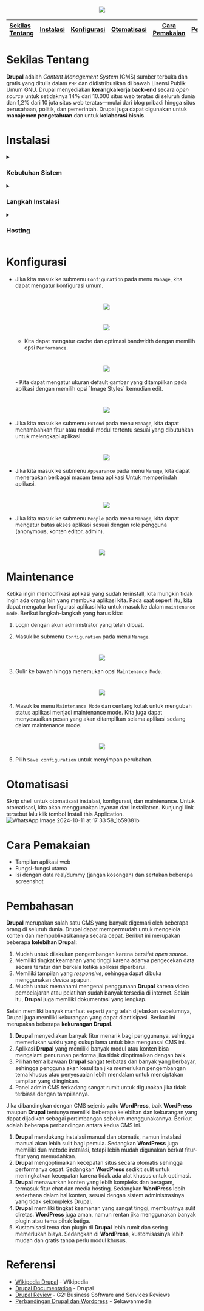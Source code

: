 <h1 align="center"><img src="https://github.com/user-attachments/assets/293d495a-bfad-4230-bf63-7b00e357058f"></h1>

| [Sekilas Tentang](#sekilas-tentang) |  [Instalasi](#instalasi)  | [Konfigurasi](#konfigurasi) | [Otomatisasi](#otomatisasi) |  [Cara Pemakaian](#cara-pemakaian)  | [Pembahasan](#pembahasan) | [Referensi](#referensi) |
|:-----|:--------:|------:|:-----|:--------:|------:|------:|

# Sekilas Tentang

**Drupal** adalah *Content Management System* (CMS) sumber terbuka dan gratis yang ditulis dalam `PHP` dan didistribusikan di bawah Lisensi Publik Umum GNU. Drupal menyediakan **kerangka kerja back-end** secara *open source* untuk setidaknya 14% dari 10.000 situs web teratas di seluruh dunia dan 1,2% dari 10 juta situs web teratas—mulai dari blog pribadi hingga situs perusahaan, politik, dan pemerintah. Drupal juga dapat digunakan untuk **manajemen pengetahuan** dan untuk **kolaborasi bisnis**.

# Instalasi

<details><summary> 
  
  ### Kebutuhan Sistem 
</summary>
  
- Linux CLI.
- Apache Web server 2.4.62+.
- PHP 8.2.23+.
- MariaDB 11.4.3+.
- RAM minimal 100 Mb.

</details>
  
<details><summary> 
  
  ### Langkah Instalasi 
</summary>
  
1. Login ke dalam perangkat sistem operasi yang akan digunakan.

2. Pastikan seluruh paket sistem kita *up-to-date*, dan *install* seluruh kebutuhan sisrem seperti `Apache`, `MariaDB`, dan `PHP`.
   ```
   $ sudo apt update
   $ sudo apt upgrade -y
   $ sudo apt-get install apache2 mariadb-server mariadb-client curl
   $ sudo apt install php php-mysql php-cli php-json php-opcache php-gd php-curl php-gd php-mbstring php-xml php-xmlrpc php-soap php-intl php-zip
   ```

3. Konfigurasi ke MySQL database.
   ```
   $ sudo su
   $ mysql_secure_installation
   ```

4. Tekan enter untuk login sebagai root.
   <h1 align="center"><img src="https://github.com/user-attachments/assets/1e6d6927-1e80-4af6-bdd9-f20542ea596e"></h1>

5. Tuliskan `Y` dan tekan enter untuk membuat password root, masukkan password baru sebanyak dua kali untuk konfirmasi.
<h1 align="center"><img src="https://github.com/user-attachments/assets/bccab3cc-3a4e-4e28-b28b-c66a95d9d495"></h1>

6. Tuliskan `Y` dan tekan enter untuk menghapus pengguna anonim.
   <h1 align="center"><img src="https://github.com/user-attachments/assets/b9129446-4162-489f-bb77-b532099a7c68"></h1>

7. Tuliskan `Y` dan tekan enter untuk tidak memperbolehkan *root login remotely*.
<h1 align="center"><img src="https://github.com/user-attachments/assets/227b05e5-1c1e-4d77-b391-50df733e90da"></h1>

8. Tuliskan `Y` dan tekan enter untuk menghapus database test.
<h1 align="center"><img src="https://github.com/user-attachments/assets/3b6e4a38-0275-4343-9fa0-f5a5a3e0bdaf"></h1>

9. Tuliskan `Y` dan tekan enter untuk *reload* tabel *privilege*
<h1 align="center"><img src="https://github.com/user-attachments/assets/df901f23-e0a6-4d98-97a6-1692cedeea3f"></h1>

10. Login ke MySQL dan lakukan autentikasi dengan password yang telah dibuat.
    ```
    $ mysql -u root -p
    ```

11. Buat database dan user untuk **Drupal**.
    ```
    CREATE DATABASE drupal DEFAULT CHARACTER SET utf8 COLLATE utf8_unicode_ci;
    GRANT ALL ON drupal.* TO 'drupal_rw'@'localhost' IDENTIFIED BY 'Dru4@l!!';
    FLUSH PRIVILEGES;
    EXIT;
    exit
    ```
    
12. Unduh **Drupal** ke dalam direktori kita.
    ```
    $ sudo wget -O drupal.tar.gz https://www.drupal.org/download-latest/tar.gz
    ```
    
13. Ekstrak file yang telah diunduh ke dalam direktori yang kita inginkan dan ubah folder **Drupal**.
    ```
    $ sudo tar xzvf drupal.tar.gz --directory /var/www
    $ sudo mv /var/www/drupal* /var/www/drupal
    ```
    
14. Konfigurasi Apache web server
    ```
    $ sudo nano /etc/apache2/sites-available/drupal.conf

    Alias /drupal "/var/www/drupal/"
    <Directory /var/www/drupal/>
      AllowOverride All
    </Directory>
    ```

15. Aktifkan situs **Drupal** dan modul PHP yang diperlukan.
    ```
    $ sudo a2ensite drupal
    $ sudo a2enmod rewrite
    $ sudo chown -R www-data:www-data /var/www/drupal
    $ sudo systemctl restart apache2
    ```

16. Kunjungi alamat http://localhost/drupal untuk meneruskan instalasi.
    - Pilih Bahasa yang akan digunakan
      <h1 align="center"><img src="https://github.com/user-attachments/assets/d95fad83-1598-4f55-a641-334675c3424a"></h1>
    - Pilih profil instalasi yang akan digunakan
      <h1 align="center"><img src="https://github.com/user-attachments/assets/2457f376-d707-4688-99da-d0ba593c1f60"></h1>
    - Verifikasi *requirements* yang dimiliki. Gulir ke bawah dan pilih opsi `continue anyway`
      <h1 align="center"><img src="https://github.com/user-attachments/assets/1c82a48f-c343-4978-99ad-cb35b1d96044"></h1>
      <h1 align="center"><img src="https://github.com/user-attachments/assets/fd704062-a3a0-452a-8a8d-8df40e4f6dd1"></h1>
    - Set up database dengan memasukkan nama database, username, dan password database. Pilih `save an continue`
      <h1 align="center"><img src="https://github.com/user-attachments/assets/28c7e8a2-1fae-40e8-b6bf-f5256735ae0b"></h1>
    - Tunggu proses instalasi hingga selesai
      <h1 align="center"><img src="https://github.com/user-attachments/assets/72de69e0-20e0-4f97-84fe-4fd8b11173d6"></h1>
    - Konfigurasi site. Setelah semuanya terisi, pilih `save and continue`
      <h1 align="center"><img src="https://github.com/user-attachments/assets/c38b3c2f-e7c5-416f-9487-7c4dbcbddc4c"></h1>
      <h1 align="center"><img src="https://github.com/user-attachments/assets/d58b57ef-bacd-48ec-a1e3-50c7b15cbd31"></h1>
      
17. Jika berhasil akan muncul tampilan seperti ini.
    <h1 align="center"><img src="https://github.com/user-attachments/assets/1c509c98-ca2c-4de4-9d5b-2d0510859cae"></h1>

</details>

<details><summary> 

  ### Hosting 
</summary>

1. Kunjungi situs web https://localtonet.com.
2. Sign up dan masukkan email untuk melakukan registrasi akun. Jika sudah memiliki akun, bisa langsung sign in.
    <h1 align="center"><img src="https://github.com/user-attachments/assets/7a8aec40-0af0-41e5-b8da-f05a2ab62e77"></h1>
3. Masuk ke submenu `HTTP` pada menu `My Tunnels` untuk membuat server.
    <h1 align="center"><img src="https://github.com/user-attachments/assets/068c1e03-d426-4c1a-aa75-87289a03e6a8"></h1>
4. Sesuaikan port localhost tempat untuk menyimpan **Drupal** (port 80), kemudian pilih create.
    <h1 align="center"><img src="https://github.com/user-attachments/assets/89d894ea-ef4b-4e2d-8253-576e5806992b"></h1>
5. Pilih tombol start untuk menjalankan server yang telah dibuat.
    <h1 align="center"><img src="https://github.com/user-attachments/assets/de9b6717-eb91-47d4-96a9-e9c3022e1d93"></h1>
6. Install localtonet sesuai sistem operasi yang digunakan sebagai server.
   ```
   $ wget https://localtonet.com/download/localtonet-linux-x64.zip
   $ unzip localtonet-linux-x64.zip
   $ chmod 777 ./localtonet
   ```
7. Kembali ke web localtonet, masuk ke menu `Dashboard` dan copy authtoken yang diberikan.
     <h1 align="center"><img src="https://github.com/user-attachments/assets/e2c4453c-81d8-407e-8482-a966a592a3d9"></h1>
8. Jalankan server dan masukkan authtoken.
   ```
    $ ./localtonet authtoken PASTE_HERE_COPIED_AUTHTOKEN
   ```
9. Tunggu proses status dari `connecting` hingga berubah menjadi `OK`.
10. Mengaktifkan **Drupal** pada komputer server.

    Sekarang server sudah berjalan melalui komputer server (Linux). Server akan tetap berjalan selama komputer servernya menyala.
12. Akses aplikasi yang telah dihosting menggunakan link yang telah dibuatkan secara otomatis ketika membuat server.

</details>

# Konfigurasi
- Jika kita masuk ke submenu `Configuration` pada menu `Manage`, kita dapat mengatur konfigurasi umum.
  <h1 align="center"><img src="https://github.com/user-attachments/assets/137ec895-3c7d-488f-a807-8501ef2cf65d"></h1>
  <h1 align="center"><img src="https://github.com/user-attachments/assets/c8a89094-0b97-4de2-a357-e8ac576da952"></h1>
  
  - Kita dapat mengatur cache dan optimasi bandwidth dengan memilih opsi `Performance`.
  <h1 align="center"><img src="https://github.com/user-attachments/assets/5d140670-1fff-4dc2-853c-58226e431858"></h1>
  - Kita dapat mengatur ukuran default gambar yang ditampilkan pada aplikasi dengan memilih opsi `Image Styles` kemudian edit.
  <h1 align="center"><img src="https://github.com/user-attachments/assets/684a9caa-b608-4a7e-a04e-89604a701b68"></h1>

- Jika kita masuk ke submenu `Extend` pada menu `Manage`, kita dapat menambahkan fitur atau modul-modul tertentu sesuai yang dibutuhkan untuk melengkapi aplikasi.
  <h1 align="center"><img src="https://github.com/user-attachments/assets/71b6e6a7-5369-44c6-9c59-051c83735c86"></h1>
  
- Jika kita masuk ke submenu `Appearance` pada menu `Manage`, kita dapat menerapkan berbagai macam tema aplikasi Untuk memperindah aplikasi.
  <h1 align="center"><img src="https://github.com/user-attachments/assets/649a0f2b-48c3-4a42-814c-edc4dfc792e2"></h1>

- Jika kita masuk ke submenu `People` pada menu `Manage`, kita dapat mengatur batas akses aplikasi sesuai dengan role pengguna (anonymous, konten editor, admin).
<h1 align="center"><img src="https://github.com/user-attachments/assets/ce42de4f-add0-4ec0-9b29-6d14535206a3"></h1>

#  Maintenance

Ketika ingin memodifikasi aplikasi yang sudah terinstall, kita mungkin tidak ingin ada orang lain yang membuka aplikasi kita. Pada saat seperti itu, kita dapat mengatur konfigurasi aplikasi kita untuk masuk ke dalam `maintenance mode`. Berikut langkah-langkah yang harus kita:
1. Login dengan akun administrator yang telah dibuat.
  
2. Masuk ke submenu `Configuration` pada menu `Manage`.
<h1 align="center"><img src="https://github.com/user-attachments/assets/80207d92-97ee-42ae-8c6e-26de1191f191"></h1>

3. Gulir ke bawah hingga menemukan opsi `Maintenance Mode`.
<h1 align="center"><img src="https://github.com/user-attachments/assets/ed0877b4-187f-4ede-9f42-8d70899ade9d"></h1>

4. Masuk ke menu `Maintenance Mode` dan centang kotak untuk mengubah status aplikasi menjadi maintenance mode. Kita juga dapat menyesuaikan pesan yang akan ditampilkan selama aplikasi sedang dalam maintenance mode.
<h1 align="center"><img src="https://github.com/user-attachments/assets/e699624b-1c50-45b2-a9f5-66c9e0959097"></h1>

5. Pilih `Save configuration` untuk menyimpan perubahan.

# Otomatisasi 

Skrip shell untuk otomatisasi instalasi, konfigurasi, dan maintenance.
Untuk otomatisasi, kita akan menggunakan layanan dari Installatron. Kunjungi link tersebut lalu klik tombol Install this Application.
![WhatsApp Image 2024-10-11 at 17 33 58_1b59381b](https://github.com/user-attachments/assets/0465d42d-2c73-4087-9cdc-77113753e8eb)



# Cara Pemakaian

- Tampilan aplikasi web
- Fungsi-fungsi utama
- Isi dengan data real/dummy (jangan kosongan) dan sertakan beberapa screenshot


# Pembahasan
**Drupal** merupakan salah satu CMS yang banyak digemari oleh beberapa orang di seluruh dunia. Drupal dapat mempermudah untuk mengelola konten dan mempublikasikannya secara cepat. Berikut ini merupakan beberapa **kelebihan Drupal**:
1. Mudah untuk dilakukan pengembangan karena bersifat *open source*.
2. Memiliki tingkat keamanan yang tinggi karena adanya pengecekan data secara teratur dan berkala ketika aplikasi diperbarui.
3. Memiliki tampilan yang *responsive*, sehingga dapat dibuka menggunakan *device* apapun.
4. Mudah untuk memahami mengenai penggunaan **Drupal** karena video pembelajaran atau pelatihan sudah banyak tersedia di internet. Selain itu, **Drupal** juga memiliki dokumentasi yang lengkap.

Selain memiliki banyak manfaat seperti yang telah dijelaskan sebelumnya, Drupal juga memiliki kekurangan yang dapat diantisipasi. Berikut ini merupakan beberapa **kekurangan Drupal**.
1. **Drupal** menyediakan banyak fitur menarik bagi penggunanya, sehingga memerlukan waktu yang cukup lama untuk bisa menguasai CMS ini.
2. Aplikasi **Drupal** yang memiliki banyak modul atau konten bisa mengalami penurunan performa jika tidak dioptimalkan dengan baik.
3. Pilihan tema bawaan **Drupal** sangat terbatas dan banyak yang berbayar, sehingga pengguna akan kesulitan jika memerlukan pengembangan tema khusus atau penyesuaian lebih mendalam untuk menciptakan tampilan yang diinginkan.
4. Panel admin CMS terkadang sangat rumit untuk digunakan jika tidak terbiasa dengan tampilannya.

Jika dibandingkan dengan CMS sejenis yaitu **WordPress**, baik **WordPress** maupun **Drupal** tentunya memiliki beberapa kelebihan dan kekurangan yang dapat dijadikan sebagai pertimbangan sebelum menggunakannya. Berikut adalah beberapa perbandingan antara kedua CMS ini.
1. **Drupal** mendukung instalasi manual dan otomatis, namun instalasi manual akan lebih sulit bagi pemula. Sedangkan **WordPress** juga memiliki dua metode instalasi, tetapi lebih mudah digunakan berkat fitur-fitur yang memudahkan.
2. **Drupal** mengoptimalkan kecepatan situs secara otomatis sehingga performanya cepat. Sedangkan **WordPress** sedikit sulit untuk meningkatkan kecepatan karena tidak ada alat khusus untuk optimasi.
3. **Drupal** menawarkan konten yang lebih kompleks dan beragam, termasuk fitur chat dan media hosting. Sedangkan **WordPress** lebih sederhana dalam hal konten, sesuai dengan sistem administrasinya yang tidak sekompleks Drupal.
4. **Drupal** memiliki tingkat keamanan yang sangat tinggi, membuatnya sulit diretas. **WordPress** juga aman, namun rentan jika menggunakan banyak plugin atau tema pihak ketiga.
5. Kustomisasi tema dan plugin di **Drupal** lebih rumit dan sering memerlukan biaya. Sedangkan di **WordPress**, kustomisasinya lebih mudah dan gratis tanpa perlu modul khusus.

# Referensi
- [Wikipedia Drupal](https://en.wikipedia.org/wiki/Drupal) - Wikipedia
- [Drupal Documentation](https://www.drupal.org/documentation) - Drupal
- [Drupal Review](https://www.g2.com/products/drupal/reviews) - G2: Business Software and Services Reviews
- [Perbandingan Drupal dan Wordpress](https://www.sekawanmedia.co.id/blog/pengertian-drupal/) - Sekawanmedia
